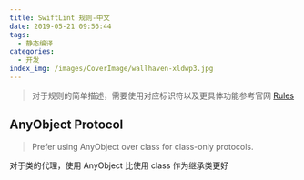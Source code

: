 ```yaml
---
title: SwiftLint 规则-中文
date: 2019-05-21 09:56:44
tags:
  - 静态编译
categories:
  - 开发
index_img: /images/CoverImage/wallhaven-xldwp3.jpg
---
```


> 对于规则的简单描述，需要使用对应标识符以及更具体功能参考官网
> [Rules](https://github.com/realm/SwiftLint/blob/master/Rules.md#force-cast)

## AnyObject Protocol

> Prefer using AnyObject over class for class-only protocols.

对于类的代理，使用 AnyObject 比使用 class 作为继承类更好
